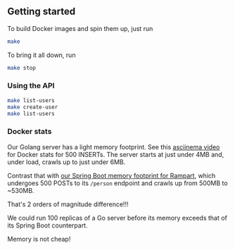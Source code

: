 ## Getting started
To build Docker images and spin them up, just run
```bash
make
```

To bring it all down, run
```bash
make stop
```

### Using the API
```bash
make list-users
make create-user
make list-users
```

### Docker stats
Our Golang server has a light memory footprint.
See this [asciinema video](https://asciinema.org/a/72mpi0VXUF9K65oX5bZYqUWa1) for Docker stats for 500 INSERTs.
The server starts at just under 4MB and, under load, crawls up to just under 6MB.

Contrast that with [our Spring Boot memory footprint for Rampart](https://asciinema.org/a/qlAlCexwOj3hygKDrSE6noHpN),
which undergoes 500 POSTs to its `/person` endpoint and crawls up from 500MB to ~530MB.

That's 2 orders of magnitude difference!!!

We could run 100 replicas of a Go server before its memory exceeds that of its Spring Boot counterpart.

Memory is not cheap!
